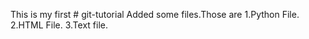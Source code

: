 This is my first # git-tutorial
Added some files.Those are
1.Python File.
2.HTML File.
3.Text file. 
